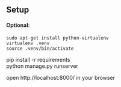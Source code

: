 ## Setup  

#### Optional:  
    sudo apt-get install python-virtualenv  
    virtualenv .venv  
    source .venv/bin/activate  

pip install -r requirements  
python manage.py runserver  

open http://localhost:8000/ in your browser  
